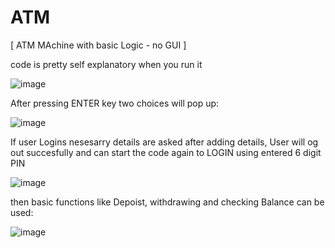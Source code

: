 # ATM
[ ATM MAchine with basic Logic - no GUI ]


code is pretty self explanatory when you run it

![image](https://github.com/Chapstick53/ATM/assets/131119052/c29fa666-1300-42b5-9629-d7ba7ea0036b#left)

After pressing ENTER key two choices will pop up:

![image](https://github.com/Chapstick53/ATM/assets/131119052/17405762-273a-4447-8551-0aeb4e89f23a)

If user Logins nesesarry details are asked after adding details, User will og out succesfully and can start the code again to LOGIN using entered 6 digit PIN

![image](https://github.com/Chapstick53/ATM/assets/131119052/b287c471-c599-4e39-aa6e-3c42ee47ada8)

then basic functions like Depoist, withdrawing and checking Balance can be used:

![image](https://github.com/Chapstick53/ATM/assets/131119052/fa37073f-3471-4f02-89b8-ae3af09a0d4d)


